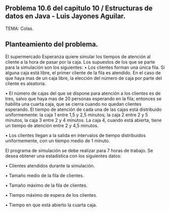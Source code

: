 

Problema 10.6 del capitulo 10 / Estructuras de datos en Java - Luis Jayones Aguilar.
---------------------------------------------------------------------------------------------

TEMA: Colas.

Planteamiento del problema.
---------------------------------------------------------------------------------------------

El supermercado Esperanza quiere simular los tiempos de atención al cliente a la
hora de pasar por la caja. Los supuestos de los que se parte para la simulación son los
siguientes:
• Los clientes forman una única fila. Si alguna caja está libre, el primer cliente de
la fila es atendido. En el caso de que haya mas de un caja libre, la elección del
número de caja por parte del cliente es aleatoria.

• El número de cajas del que se dispone para atención a los clientes es de tres, salvo
que haya mas de 20 personas esperando en la fila; entonces se habilita una cuarta
caja, que se cierra cuando no quedan clientes esperando. El tiempo de atención
de cada una de las cajas está distribuido uniformemente: la caja 1 entre 1,5 y 2,5
minutos; la caja 2 entre 2 y 5 minutos, la caja 3 entre 2 y 4 minutos. La caja 4,
cuando está abierta, tiene un tiempo de atención entre 2 y 4,5 minutos.

• Los clientes llegan a la salida en intervalos de tiempo distribuidos uniformemente,
con un tiempo medio de 1 minuto.

El programa de simulación se debe realizar para 7 horas de trabajo. Se desea obtener
una estadística con los siguientes datos:

• Clientes atendidos durante la simulación.

• Tamaño medio de la fila de clientes.

• Tamaño máximo de la fila de clientes.

• Tiempo máximo de espera de los clientes.

• Tiempo en que está abierto la cuarta caja.

